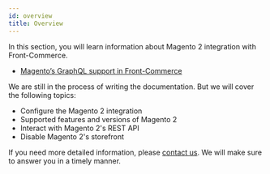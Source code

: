 ```yaml
---
id: overview
title: Overview
---
```


In this section, you will learn information about Magento 2 integration with Front-Commerce.

* [Magento’s GraphQL support in Front-Commerce](/docs/magento2/graphql.html)

We are still in the process of writing the documentation. But we will cover the following topics:

* Configure the Magento 2 integration
* Supported features and versions of Magento 2
* Interact with Magento 2's REST API
* Disable Magento 2's storefront

If you need more detailed information, please [contact us](mailto:contact@front-commerce.com). We will make sure to answer you in a timely manner.